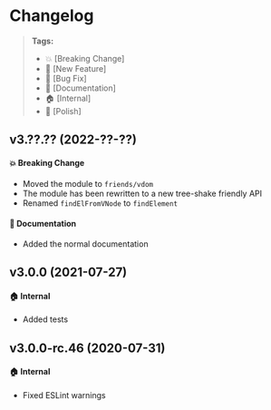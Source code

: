 Changelog
=========

> **Tags:**
> - :boom:       [Breaking Change]
> - :rocket:     [New Feature]
> - :bug:        [Bug Fix]
> - :memo:       [Documentation]
> - :house:      [Internal]
> - :nail_care:  [Polish]

## v3.??.?? (2022-??-??)

#### :boom: Breaking Change

* Moved the module to `friends/vdom`
* The module has been rewritten to a new tree-shake friendly API
* Renamed `findElFromVNode` to `findElement`

#### :memo: Documentation

* Added the normal documentation

## v3.0.0 (2021-07-27)

#### :house: Internal

* Added tests

## v3.0.0-rc.46 (2020-07-31)

#### :house: Internal

* Fixed ESLint warnings

